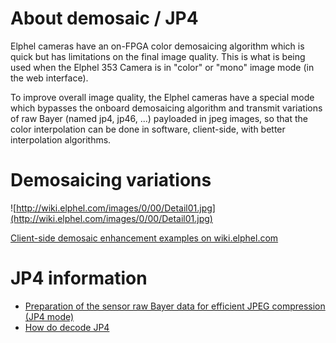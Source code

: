 # About demosaic / JP4 #

Elphel cameras have an on-FPGA color demosaicing algorithm which is quick but has limitations on the final image quality. This is what is being used when the Elphel 353 Camera is in "color" or "mono" image mode (in the web interface).

To improve overall image quality, the Elphel cameras have a special mode which bypasses the onboard demosaicing algorithm and transmit variations of raw Bayer (named jp4, jp46, ...) payloaded in jpeg images, so that the color interpolation can be done in software, client-side, with better interpolation algorithms.

# Demosaicing variations #

![http://wiki.elphel.com/images/0/00/Detail01.jpg](http://wiki.elphel.com/images/0/00/Detail01.jpg)

[Client-side demosaic enhancement examples on wiki.elphel.com](http://wiki.elphel.com/index.php?title=Demosaic_on_client_side)

# JP4 information #
  * [Preparation of the sensor raw Bayer data for efficient JPEG compression (JP4 mode)](http://www.linuxfordevices.com/files/article083/color_proc_jp46.html)
  * [How do decode JP4](http://wiki.elphel.com/index.php?title=JP4)